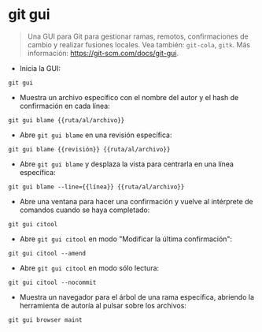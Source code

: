 # git gui

> Una GUI para Git para gestionar ramas, remotos, confirmaciones de cambio y realizar fusiones locales.
> Vea también: `git-cola`, `gitk`.
> Más información: <https://git-scm.com/docs/git-gui>.

- Inicia la GUI:

`git gui`

- Muestra un archivo específico con el nombre del autor y el hash de confirmación en cada línea:

`git gui blame {{ruta/al/archivo}}`

- Abre `git gui blame` en una revisión específica:

`git gui blame {{revisión}} {{ruta/al/archivo}}`

- Abre `git gui blame` y desplaza la vista para centrarla en una línea específica:

`git gui blame --line={{línea}} {{ruta/al/archivo}}`

- Abre una ventana para hacer una confirmación y vuelve al intérprete de comandos cuando se haya completado:

`git gui citool`

- Abre `git gui citool` en modo "Modificar la última confirmación":

`git gui citool --amend`

- Abre `git gui citool` en modo sólo lectura:

`git gui citool --nocommit`

- Muestra un navegador para el árbol de una rama específica, abriendo la herramienta de autoría al pulsar sobre los archivos:

`git gui browser maint`
